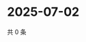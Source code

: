 # 2025-07-02

共 0 条

<!-- BEGIN ZHIHUQUESTIONS -->
<!-- 最后更新时间 Wed Jul 02 2025 06:11:13 GMT+0800 (China Standard Time) -->

<!-- END ZHIHUQUESTIONS -->
